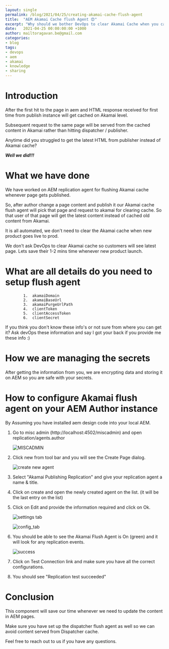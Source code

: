 ```yaml
---
layout: single
permalink: /blog/2021/04/25/creating-akamai-cache-flush-agent
title:  "AEM Akamai Cache flush Agent 😍"
excerpt: "Why should we bother DevOps to clear Akamai Cache when you can do it yourself using flush agent"
date:   2021-04-25 00:00:00:00 +1000
author: mailtoragavan.be@gmail.com
categories:
- blog
tags:
- devops
- aem
- akamai
- knowledge
- sharing
---
```


Introduction
===

After the first hit to the page in aem and HTML response received for first time from publish instance will get cached on Akamai level.

Subsequent request to the same page will be served from the cached content in Akamai rather than hitting dispatcher / publisher. 

Anytime did you struggled to get the latest HTML from publisher instead of Akamai cache? 

***Well we did!!!***

What we have done
===

We have worked on AEM replication agent for flushing Akamai cache whenever page gets published. 

So, after author change a page content and publish it our Akamai cache flush agent will pick that page and request to akamai for clearing cache. 
So that user of that page will get the latest content instead of cached old content from Akamai.

It is all automated, we don't need to clear the Akamai cache when new product goes live to prod. 

We don't ask DevOps to clear Akamai cache so customers will see latest page. Lets save their 1-2 mins time whenever new product launch.


What are all details do you need to setup flush agent 
===

            1.  akamaiDomain
            2.  akamaiBaseUrl 
            3.  akamaiPurgeUrlPath
            4.  clientToken
            5.  clientAccessToken
            6.  clientSecret

If you think you don't know these info's or not sure from where you can get it? Ask devOps these information and say I got your back if you provide me these info :)


How we are managing the secrets
===

After getting the information from you, we are encrypting data and storing it on AEM so you are safe with your secrets.

How to configure Akamai flush agent on your AEM Author instance
===

By Assuming you have installed aem design code into your local AEM.


1. Go to misc admin (http://localhost:4502/miscadmin) and open replication/agents.author

   ![MISCADMIN](/assets/images/replication/akamai/miscadmin.png)

2. Click new from tool bar and you will see the Create Page dialog.
   
   ![create new agent](/assets/images/replication/akamai/create_agent.png)

3. Select "Akamai Publishing Replication" and give your replication agent a name & title.
4. Click on create and open the newly created agent on the list. (it will be the last entry on the list)
5. Click on Edit and provide the information required and click on Ok.

   ![settings tab](/assets/images/replication/akamai/settings_tab.png)

   ![config_tab](/assets/images/replication/akamai/config_tab.png)

6. You should be able to see the Akamai Flush Agent is On (green) and it will look for any replication events.
   
   ![success](/assets/images/replication/akamai/enabled_agent.png)

7. Click on Test Connection link and make sure you have all the correct configurations.
8. You should see "Replication test succeeded"


Conclusion
===

This component will save our time whenever we need to update the content in AEM pages. 

Make sure you have set up the dispatcher flush agent as well so we can avoid content served from Dispatcher cache.

Feel free to reach out to us if you have any questions.
